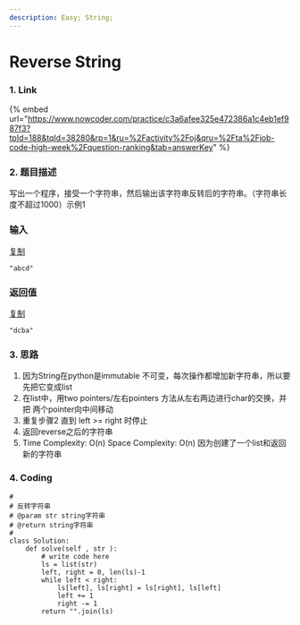 ```yaml
---
description: Easy; String;
---
```


# Reverse String

### 1. Link

{% embed url="https://www.nowcoder.com/practice/c3a6afee325e472386a1c4eb1ef987f3?tpId=188&tqId=38280&rp=1&ru=%2Factivity%2Foj&qru=%2Fta%2Fjob-code-high-week%2Fquestion-ranking&tab=answerKey" %}



### 2. 题目描述

写出一个程序，接受一个字符串，然后输出该字符串反转后的字符串。（字符串长度不超过1000）示例1

### 输入

[复制](javascript:void\(0\);)

```
"abcd"
```

### 返回值

[复制](javascript:void\(0\);)

```
"dcba"
```

### 3. 思路

1. &#x20;因为String在python是immutable 不可变，每次操作都增加新字符串，所以要先把它变成list
2. 在list中，用two pointers/左右pointers 方法从左右两边进行char的交换，并把 两个pointer向中间移动
3. 重复步骤2 直到 left >= right 时停止
4. 返回reverse之后的字符串
5. Time Complexity: O(n)  Space Complexity: O(n) 因为创建了一个list和返回新的字符串

### 4. Coding

```
#
# 反转字符串
# @param str string字符串 
# @return string字符串
#
class Solution:
    def solve(self , str ):
        # write code here
        ls = list(str)
        left, right = 0, len(ls)-1
        while left < right:
            ls[left], ls[right] = ls[right], ls[left]
            left += 1
            right -= 1
        return "".join(ls)
```

